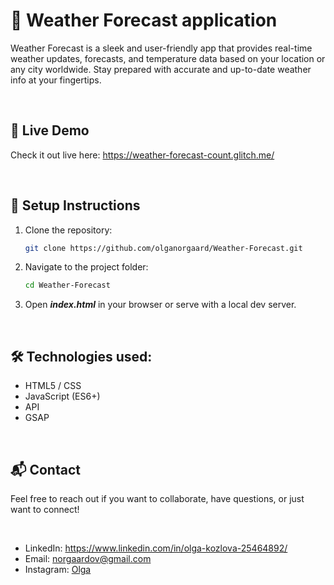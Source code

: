 <h1>🌟 Weather Forecast application</h1>
<p>Weather Forecast is a sleek and user-friendly app that provides real-time weather updates, forecasts, and temperature data based on your location or any city worldwide. Stay prepared with accurate and up-to-date weather info at your fingertips.</p>
<br><h2> 🚀 Live Demo </h2>
<p>Check it out live here: <a href="https://weather-forecast-count.glitch.me/">https://weather-forecast-count.glitch.me/</a> </p>
<br><h2> 📌 Setup Instructions </h2>

1. Clone the repository:
   ```bash
   git clone https://github.com/olganorgaard/Weather-Forecast.git
2. Navigate to the project folder:
   ```bash
   cd Weather-Forecast
3. Open <b><i>index.html</i></b> in your browser or serve with a local dev server.

<br><h2> 🛠 Technologies used: </h2>
<ul>
  <li>HTML5 / CSS</li>
  <li>JavaScript (ES6+)</li>
  <li>API</li>
  <li>GSAP</li>
</ul>

<br><h2> 📬 Contact </h2>
<p>Feel free to reach out if you want to collaborate, have questions, or just want to connect! </p><br>
<ul>
  <li>LinkedIn: <a href="https://www.linkedin.com/in/olga-kozlova-25464892/">https://www.linkedin.com/in/olga-kozlova-25464892/</a></li>
  <li>Email: <a href="mailto:norgaardov@gmail.com">norgaardov@gmail.com</a></li>
  <li>Instagram: <a href="https://www.instagram.com/kozlova_olgav/">Olga</a> </li>
</ul>
